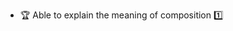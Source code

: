 * <span id="outcome-associations-composition-one">:trophy: Able to explain the meaning of composition :one:</span>

